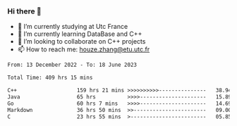 ### Hi there 👋
- 🔭 I’m currently studying at Utc France
- 🌱 I’m currently learning DataBase and C++
- 👯 I’m looking to collaborate on C++ projects
- 📫 How to reach me: houze.zhang@etu.utc.fr

<!--START_SECTION:waka-->

```txt
From: 13 December 2022 - To: 18 June 2023

Total Time: 409 hrs 15 mins

C++                   159 hrs 21 mins >>>>>>>>>>---------------   38.94 %
Java                  65 hrs          >>>>---------------------   15.89 %
Go                    60 hrs 7 mins   >>>>---------------------   14.69 %
Markdown              36 hrs 50 mins  >>-----------------------   09.00 %
C                     23 hrs 55 mins  >------------------------   05.85 %
```

<!--END_SECTION:waka-->
